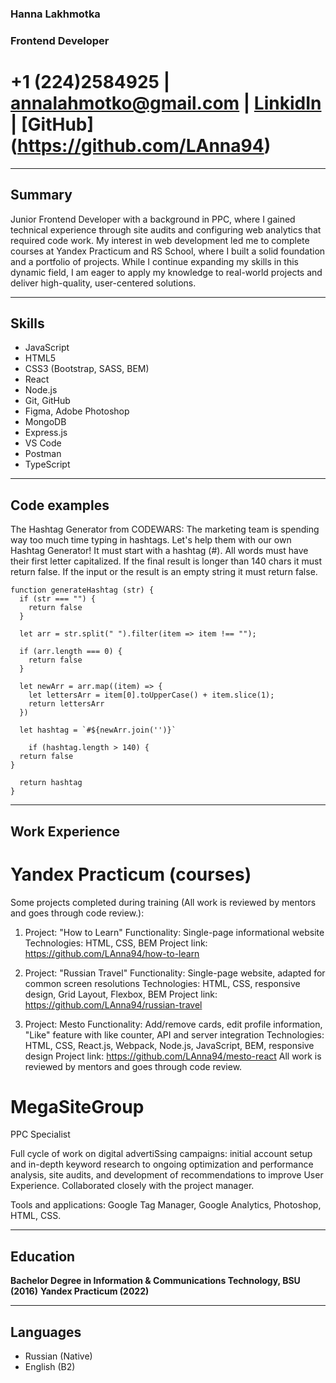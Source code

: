 ### Hanna Lakhmotka
### Frontend Developer
# +1 (224)2584925 | annalahmotko@gmail.com | [LinkidIn](https://www.linkedin.com/in/anna-lahmotko/) | [GitHub] (https://github.com/LAnna94)

***

## Summary

Junior Frontend Developer with a background in PPC, where I gained technical experience through site audits and configuring web analytics that required code work. My interest in web development led me to complete courses at Yandex Practicum and RS School, where I built a solid foundation and a portfolio of projects. While I continue expanding my skills in this dynamic field, I am eager to apply my knowledge to real-world projects and deliver high-quality, user-centered solutions.

***

## Skills

* JavaScript             
* HTML5
* CSS3 (Bootstrap, SASS, BEM)
* React
* Node.js
* Git, GitHub
* Figma, Adobe Photoshop
* MongoDB
* Express.js
* VS Code
* Postman
* TypeScript

***

## Code examples

The Hashtag Generator from CODEWARS: The marketing team is spending way too much time typing in hashtags. Let's help them with our own Hashtag Generator! It must start with a hashtag (#). All words must have their first letter capitalized. If the final result is longer than 140 chars it must return false. If the input or the result is an empty string it must return false.

```
function generateHashtag (str) {
  if (str === "") {
    return false
  } 

  let arr = str.split(" ").filter(item => item !== "");

  if (arr.length === 0) {
    return false
  }
    
  let newArr = arr.map((item) => {
    let lettersArr = item[0].toUpperCase() + item.slice(1);
    return lettersArr
  })

  let hashtag = `#${newArr.join('')}`

    if (hashtag.length > 140) {
  return false
}

  return hashtag
}
```

***

## Work Experience

# Yandex Practicum (courses)
Some projects completed during training (All work is reviewed by mentors and goes through code review.):

1. Project: "How to Learn"
Functionality: Single-page informational website
Technologies: HTML, CSS, BEM
Project link: https://github.com/LAnna94/how-to-learn

2. Project: "Russian Travel"
Functionality: Single-page website, adapted for common screen resolutions
Technologies: HTML, CSS, responsive design, Grid Layout, Flexbox, BEM
Project link: https://github.com/LAnna94/russian-travel

3. Project: Mesto
Functionality: Add/remove cards, edit profile information, "Like" feature with like counter, API and server integration
Technologies: HTML, CSS, React.js, Webpack, Node.js, JavaScript, BEM, responsive design
Project link: https://github.com/LAnna94/mesto-react
All work is reviewed by mentors and goes through code review.

# MegaSiteGroup
PPC Specialist

Full cycle of work on digital advertiSsing campaigns: initial account setup and in-depth keyword research to ongoing optimization and performance analysis, site audits, and development of recommendations to improve User Experience.
Collaborated closely with the project manager.

Tools and applications: Google Tag Manager, Google Analytics, Photoshop, HTML, CSS.

***

## Education

**Bachelor Degree in Information & Communications Technology, BSU (2016)**
**Yandex Practicum (2022)**

***

## Languages

* Russian (Native)
* English (B2)